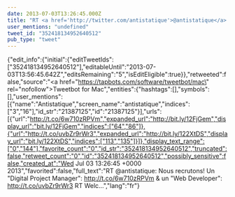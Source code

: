```yaml
---
date: 2013-07-03T13:26:45.000Z
title: "RT <a href='http://twitter.com/antistatique'>@antistatique</a>: Nous recrutons! Un Digital Project Manager: http://t.co/6w710zRPVm &amp; un Web Developer: http://t.co/uvbZr9rWr3 RT Welc…″"
user_mentions: "undefined"
tweet_id: "352418134952640512"
pub_type: "tweet"
---
```

{"edit_info":{"initial":{"editTweetIds":["352418134952640512"],"editableUntil":"2013-07-03T13:56:45.642Z","editsRemaining":"5","isEditEligible":true}},"retweeted":false,"source":"<a href=\"https://tapbots.com/software/tweetbot/mac\" rel=\"nofollow\">Tweetbot for Mac</a>","entities":{"hashtags":[],"symbols":[],"user_mentions":[{"name":"Antistatique","screen_name":"antistatique","indices":["3","16"],"id_str":"21387125","id":"21387125"}],"urls":[{"url":"http://t.co/6w710zRPVm","expanded_url":"http://bit.ly/12FjGem","display_url":"bit.ly/12FjGem","indices":["64","86"]},{"url":"http://t.co/uvbZr9rWr3","expanded_url":"http://bit.ly/122XtDS","display_url":"bit.ly/122XtDS","indices":["113","135"]}]},"display_text_range":["0","144"],"favorite_count":"0","id_str":"352418134952640512","truncated":false,"retweet_count":"0","id":"352418134952640512","possibly_sensitive":false,"created_at":"Wed Jul 03 13:26:45 +0000 2013","favorited":false,"full_text":"RT @antistatique: Nous recrutons! Un \"Digital Project Manager\": http://t.co/6w710zRPVm &amp; un \"Web Developer\": http://t.co/uvbZr9rWr3 RT Welc…","lang":"fr"}
